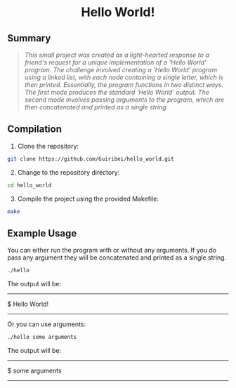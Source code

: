 <h1 align="center">
	Hello World!
</h1>

## Summary
> <i>This small project was created as a light-hearted response to a friend's request for a unique implementation of a 'Hello World' program. The challenge involved creating a 'Hello World' program using a linked list, with each node containing a single letter, which is then printed. Essentially, the program functions in two distinct ways. The first mode produces the standard 'Hello World' output. The second mode involves passing arguments to the program, which are then concatenated and printed as a single string.</i>


## Compilation

1. Clone the repository:

```bash
git clone https://github.com/Guiribei/hello_world.git
```

2. Change to the repository directory:

```bash
cd hello_world
```

3. Compile the project using the provided Makefile:

```bash
make
```

## Example Usage

You can either run the program with or without any arguments. If you do pass any argument they will be concatenated and printed as a single string.


```bash
./hello
```
The output will be: <br> <hr>
$ Hello World! <br> <hr>

Or you can use arguments:

```bash
./hello some arguments
```

The output will be: <br> <hr>
$ some arguments <br> <hr>
